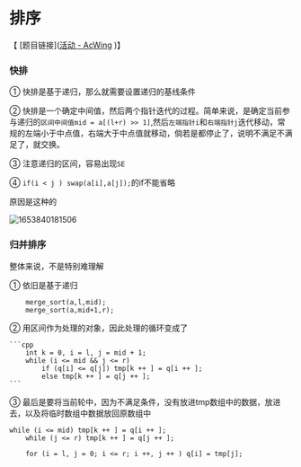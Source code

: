 # 排序

【 [题目链接]([活动 - AcWing](https://www.acwing.com/activity/content/11/) )】

### 快排

① 快排是基于递归，那么就需要设置递归的基线条件

② 快排是一个确定中间值，然后两个指针迭代的过程。简单来说，是确定当前参与递归的`区间中间值mid = a[(l+r) >> 1]`,然后`左端指针i`和`右端指针j`迭代移动，常规的左端小于中点值，右端大于中点值就移动，倘若是都停止了，说明不满足不满足了，就交换。

③ 注意递归的区间，容易出现`SE`

④ `if(i < j ) swap(a[i],a[j]);`的if不能省略

原因是这种的

![1653840181506](C:\Users\hp\AppData\Local\Temp\1653840181506.png)







### 归并排序

整体来说，不是特别难理解

① 依旧是基于递归

```
    merge_sort(a,l,mid);
    merge_sort(a,mid+1,r);
```



② 用区间作为处理的对象，因此处理的循环变成了

```
​```cpp
    int k = 0, i = l, j = mid + 1;
    while (i <= mid && j <= r)
        if (q[i] <= q[j]) tmp[k ++ ] = q[i ++ ];
        else tmp[k ++ ] = q[j ++ ];
​```
```

③ 最后是要将当前轮中，因为不满足条件，没有放进tmp数组中的数据，放进去，以及将临时数组中数据放回原数组中

```
while (i <= mid) tmp[k ++ ] = q[i ++ ];
    while (j <= r) tmp[k ++ ] = q[j ++ ];

    for (i = l, j = 0; i <= r; i ++, j ++ ) q[i] = tmp[j];
```



